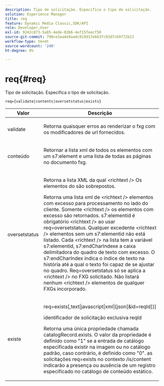 ```yaml
---
description: Tipo de solicitação. Especifica o tipo de solicitação.
solution: Experience Manager
title: req
feature: Dynamic Media Classic,SDK/API
role: Developer,User
exl-id: 9242c873-5a85-4ede-82b6-4ef15feecf50
source-git-commit: 790ce3aa4e9aadc019d17e663fc93d7c69772b23
workflow-type: tm+mt
source-wordcount: '240'
ht-degree: 0%

---
```


# req{#req}

Tipo de solicitação. Especifica o tipo de solicitação.

`req={validate|contents|oversetstatus|exists}`

<table id="table_F39239E5244746DB9F253BB0D5E85D54"> 
 <thead> 
  <tr> 
   <th colname="col1" class="entry"> Valor </th> 
   <th colname="col2" class="entry"> Descrição </th> 
  </tr> 
 </thead>
 <tbody> 
  <tr> 
   <td colname="col1"> <p> <span class="codeph"> validate</span> </p> </td> 
   <td colname="col2"> <p> Retorna quaisquer erros ao renderizar o fxg com os modificadores de url fornecidos. </p> </td> 
  </tr> 
  <tr> 
   <td colname="col1"> <p> <span class="codeph"> conteúdo</span> </p> </td> 
   <td colname="col2"> <p> Retornar a lista xml de todos os elementos com um <span class="codeph"> s7:element</span> e uma lista de todas as páginas no documento fxg. </p> </td> 
  </tr> 
  <tr> 
   <td colname="col1"> <p> <span class="codeph"> oversetstatus</span> </p> </td> 
   <td colname="col2"> <p>Retorna a lista XML da qual <span class="codeph"> &lt;richtext /&gt;</span> Os elementos do são sobrepostos. </p> <p>Retorna uma lista xml de <span class="+ topic/ph pr-d/codeph codeph"> &lt;richtext /&gt;</span> elementos com excesso para processamento no lado do cliente. Somente <span class="+ topic/ph pr-d/codeph codeph"> &lt;richtext /&gt;</span> os elementos com excesso são retornados. <span class="+ topic/ph pr-d/codeph codeph"> s7:elementid</span> é obrigatório <span class="+ topic/ph pr-d/codeph codeph"> &lt;richtext /&gt;</span> ao usar <span class="+ topic/ph pr-d/codeph codeph"> req=oversetstatus</span>. Qualquer excedente <span class="+ topic/ph pr-d/codeph codeph"> &lt;richtext /&gt;</span> elementos sem um <span class="+ topic/ph pr-d/codeph codeph"> s7:elementid</span> não está listado. Cada <span class="+ topic/ph pr-d/codeph codeph"> &lt;richtext /&gt;</span> na lista tem a variável <span class="+ topic/ph pr-d/codeph codeph"> s7:elementid</span>, <span class="+ topic/ph pr-d/codeph codeph"> s7:endCharIndex</span>e a caixa delimitadora do quadro de texto com excesso. O <span class="+ topic/ph pr-d/codeph codeph"> s7:endCharIndex</span> indica o índice de texto na história até a qual o texto foi capaz de se ajustar no quadro. <span class="+ topic/ph pr-d/codeph codeph"> Req=oversetstatus</span> só se aplica a <span class="+ topic/ph pr-d/codeph codeph"> &lt;richtext /&gt;</span> no FXG solicitado. Não listará nenhum <span class="+ topic/ph pr-d/codeph codeph"> &lt;richtext /&gt;</span> elementos de qualquer FXGs incorporado. </p> </td> 
  </tr> 
  <tr> 
   <td colname="col1"> <p> <span class="codeph"> existe</span> </p> </td> 
   <td colname="col2"> <p> <span class="codeph"> req=exists[,text|javascript|xml|{json[&amp;id=reqId]}]</span> </p> <p>identificador de solicitação exclusiva reqId </p> <p>Retorna uma única propriedade chamada catalogRecord.exists. O valor da propriedade é definido como "1" se a entrada de catálogo especificada existir na imagem ou no catálogo padrão, caso contrário, é definido como "0". as solicitações req=exists no contexto /is/content indicarão a presença ou ausência de um registro especificado no catálogo de conteúdo estático. </p> </td> 
  </tr> 
 </tbody> 
</table>
